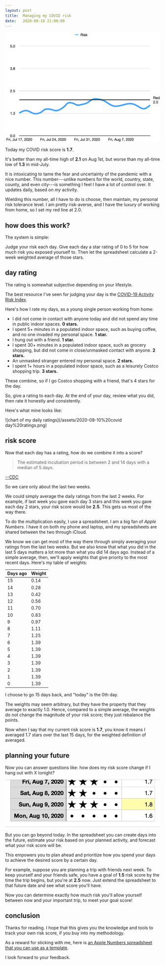 ```yaml
---
layout: post
title:  Managing my COVID risk
date:   2020-08-10 21:00:00
---
```


![chart of my risk score](/assets/2020-08-10%20covid%20score%20graph.png)

Today my COVID risk score is **1.7**.

It's better than my all-time high of **2.1** on Aug 1st, but worse than my all-time low of **1.3** in mid-July.

It is intoxicating to tame the fear and uncertainty of the pandemic with a nice number.
This number---unlike numbers for the world, country, state, county, and even city---is something I feel I have a lot of control over.
It updates daily, based on *my* activity.

Wielding this number, all I have to do is choose, then maintain, my personal risk tolerance level.
I am pretty risk-averse, and I have the luxury of working from home, so I set my red line at 2.0.

## how does this work?

The system is simple:

Judge your risk each day.
Give each day a star rating of 0 to 5 for how much risk you exposed yourself to.
Then let the spreadsheet calculate a 2-week weighted average of those stars.

## day rating

The rating is somewhat subjective depending on your lifestyle.

The best resource I've seen for judging your day is the [COVID-19 Activity Risk Index](https://www.covid19reopen.com/resources/covid-19-daily-activity-risk-index).

Here's how I rate my days, as a young single person working from home:

* I did not come in contact with anyone today and did not spend any time in public indoor spaces. **0 stars.**
* I spent 5+ minutes in a populated indoor space, such as buying coffee, and no one invaded my personal space.  **1 star.**
* I hung out with a friend.  **1 star.**
* I spent 30+ minutes in a populated indoor space, such as grocery shopping, but did not come in close/unmasked contact with anyone. **2 stars.**
* An unmasked stranger entered my personal space.  **2 stars.**
* I spent 1+ hours in a populated indoor space, such as a leisurely Costco shopping trip. **3 stars.**

These combine, so if I go Costco shopping with a friend, that's 4 stars for the day.

So, give a rating to each day.
At the end of your day, review what you did, then rate it honestly and consistently.

Here's what mine looks like:

![chart of my daily ratings](/assets/2020-08-10%20covid day%20ratings.png)

## risk score

Now that each day has a rating, how do we combine it into a score?

> The estimated incubation period is between 2 and 14 days with a median of 5 days.

[--CDC](https://www.cdc.gov/coronavirus/2019-ncov/hcp/non-us-settings/overview/index.html)

So we care only about the last two weeks.

We could simply average the daily ratings from the last 2 weeks.
For example, if last week you gave each day 3 stars and this week you gave each day 2 stars, your risk score would be **2.5**.
This gets us most of the way there.

To do the multiplication easily, I use a spreadsheet.
I am a big fan of _Apple Numbers_.
I have it on both my phone and laptop, and my spreadsheets are shared between the two through iCloud.

We know we can get most of the way there through simply averaging your ratings from the last two weeks.
But we also know that what you did in the last 5 days matters a lot more than what you did 14 days ago.
Instead of a simple average, then, we'll apply weights that give priority to the most recent days.
Here's my table of weights:

| Days ago | Weight |
|-----|------|
| 15 | 0.14 |
| 14 | 0.28 |
| 13 | 0.42 |
| 12 | 0.56 |
| 11 | 0.70 |
| 10 | 0.83 |
| 9 | 0.97 |
| 8 | 1.11 |
| 7 | 1.25 |
| 6 | 1.39 |
| 5 | 1.39 |
| 4 | 1.39 |
| 3 | 1.39 |
| 2 | 1.39 |
| 1 | 1.39 |
| 0 | 1.39 |

I choose to go 15 days back, and "today" is the 0th day.

The weights may seem arbitrary, but they have the property that they average to exactly 1.0.
Hence, compared to a simple average, the weights do not change the magnitude of your risk score; they just rebalance the points.

Now when I say that my current risk score is **1.7**, you know it means I averaged 1.7 stars over the last 15 days,
for the weighted definition of averaged.

## planning your future

Now you can answer questions like: how does my risk score change if I hang out with X tonight?

![adding a new score](/assets/2020-08-10%20playing%20with%20rating.png)

But you can go beyond today.
In the spreadsheet you can create days into the future, estimate your risk based on your planned activity,
and forecast what your risk score will be.

This empowers you to plan ahead and prioritize how you spend your days to achieve the desired score by a certain day.

For example, suppose you are planning a trip with friends next week.
To keep yourself and your friends safe, you have a goal of **1.5** risk score by the time the trip begins, but you're at **2.5** now.
Just extend the spreadsheet to that future date and see what score you'll have.

Now you can determine exactly how much risk you'll allow yourself between now and your important trip,
to meet your goal score!

## conclusion

Thanks for reading.
I hope that this gives you the knowledge and tools to track your own risk score, if you buy into my methodology.

As a reward for sticking with me, here is [an Apple Numbers spreadsheet that you can use as a template](/assets/2020-08-10%20covid%20spreadsheet.numbers).

I look forward to your feedback.
